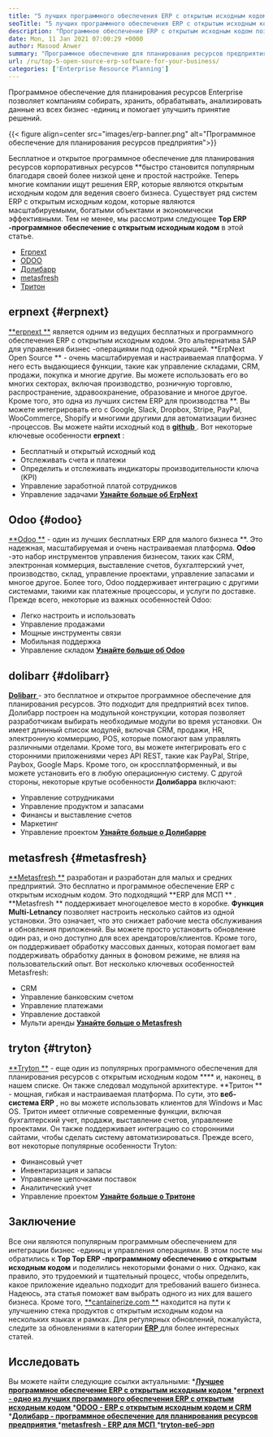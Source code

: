 ```yaml
---
title: "5 лучших программного обеспечения ERP с открытым исходным кодом для вашего бизнеса" 
seoTitle: "5 лучших программного обеспечения ERP с открытым исходным кодом для вашего бизнеса" 
description: "Программное обеспечение ERP с открытым исходным кодом позволяет компаниям для интеграции и управления всеми бизнес-единицами из одного набора экономически эффективным образом." 
date: Mon, 11 Jan 2021 07:00:29 +0000
author: Masood Anwer
summary: "Программное обеспечение для планирования ресурсов предприятия позволяет компаниям собирать, хранить, обрабатывать, анализировать данные из всех бизнес -единиц и помогает улучшить принятие решений." 
url: /ru/top-5-open-source-erp-software-for-your-business/
categories: ['Enterprise Resource Planning']
---
```


Программное обеспечение для планирования ресурсов Enterprise позволяет компаниям собирать, хранить, обрабатывать, анализировать данные из всех бизнес -единиц и помогает улучшить принятие решений.

{{< figure align=center src="images/erp-banner.png" alt="Программное обеспечение для планирования ресурсов предприятия">}}

Бесплатное и открытое программное обеспечение для планирования ресурсов корпоративных ресурсов **быстро становится популярным благодаря своей более низкой цене и простой настройке. Теперь многие компании ищут решения ERP, которые являются открытым исходным кодом для ведения своего бизнеса. Существует ряд систем ERP с открытым исходным кодом, которые являются масштабируемыми, богатыми объектами и экономически эффективными. Тем не менее, мы рассмотрим следующее  **Top ERP -программное обеспечение с открытым исходным кодом**   в этой статье.
  * [Erpnext][1]
  * [ODOO][2]
  * [Долибарр][3]
  * [metasfresh][4]
  * [Тритон][5]

## erpnext   {#erpnext}
[**erpnext **][6] является одним из ведущих бесплатных и программного обеспечения ERP с открытым исходным кодом. Это альтернатива SAP для управления бизнес -операциями под одной крышей.  **ErpNext Open Source **  - очень масштабируемая и настраиваемая платформа. У него есть выдающиеся функции, такие как управление складами, CRM, продажи, покупка и многие другие. Вы можете использовать его во многих секторах, включая производство, розничную торговлю, распространение, здравоохранение, образование и многое другое. Кроме того, это одна из лучших систем ERP для производства **. Вы можете интегрировать его с Google, Slack, Dropbox, Stripe, PayPal, WooCommerce, Shopify и многими другими для автоматизации бизнес -процессов. Вы можете найти исходный код в [ **github**  ][7].
Вот некоторые ключевые особенности **erpnext** :
  * Бесплатный и открытый исходный код
  * Отслеживать счета и платежи
  * Определить и отслеживать индикаторы производительности ключа (KPI)
  * Управление заработной платой сотрудников
  * Управление задачами
[**Узнайте больше об ErpNext** ][8]

## Odoo   {#odoo}
[**Odoo **][9] - один из лучших бесплатных ERP для малого бизнеса **. Это надежная, масштабируемая и очень настраиваемая платформа.  **Odoo**  -это набор инструментов управления бизнесом, таких как CRM, электронная коммерция, выставление счетов, бухгалтерский учет, производство, склад, управление проектами, управление запасами и многое другое. Более того, Odoo поддерживает интеграцию с другими системами, такими как платежные процессоры, и услуги по доставке.
Прежде всего, некоторые из важных особенностей Odoo:
  * Легко настроить и использовать
  * Управление продажами
  * Мощные инструменты связи
  * Мобильная поддержка
  * Управление складом
[**Узнайте больше об Odoo** ][10]

## dolibarr   {#dolibarr}
[**Dolibarr** ][11] - это бесплатное и открытое программное обеспечение для планирования ресурсов. Это подходит для предприятий всех типов. Долибарр построен на модульной конструкции, которая позволяет разработчикам выбирать необходимые модули во время установки. Он имеет длинный список модулей, включая CRM, продажи, HR, электронную коммерцию, POS, которые помогают вам управлять различными отделами. Кроме того, вы можете интегрировать его с сторонними приложениями через API REST, такие как PayPal, Stripe, Paybox, Google Maps. Кроме того, он кроссплатформенный, и вы можете установить его в любую операционную систему.
С другой стороны, некоторые крутые особенности **Долибарра**  включают:
  * Управление сотрудниками
  * Управление продуктом и запасами
  * Финансы и выставление счетов
  * Маркетинг
  * Управление проектом
[**Узнайте больше о Долибарре** ][12]

## metasfresh   {#metasfresh}
[**Metasfresh **][13] разработан и разработан для малых и средних предприятий. Это бесплатно и программное обеспечение ERP с открытым исходным кодом. Это подходящий  **ERP для МСП ** .  **Metasfresh **  поддерживает многоцелевое место в коробке.  **Функция Multi-Letnancy**   позволяет настроить несколько сайтов из одной установки. Это означает, что это снижает рабочие места обслуживания и обновления приложений. Вы можете просто установить обновление один раз, и оно доступно для всех арендаторов/клиентов. Кроме того, он поддерживает обработку массовых данных, которая помогает вам поддерживать обработку данных в фоновом режиме, не влияя на пользовательский опыт.
Вот несколько ключевых особенностей Metasfresh:
  * CRM
  * Управление банковским счетом
  * Управление платежами
  * Управление доставкой
  * Мульти аренды
[**Узнайте больше о Metasfresh** ][14]

## tryton   {#tryton}
[**Tryton **][15] - еще один из популярных программного обеспечения для планирования ресурсов с открытым исходным кодом  ****  и, наконец, в нашем списке. Он также следовал модульной архитектуре.  **Тритон **  - мощная, гибкая и настраиваемая платформа. По сути, это  **веб-система ERP**  , но вы можете использовать клиентов для Windows и Mac OS. Тритон имеет отличные современные функции, включая бухгалтерский учет, продажи, выставление счетов, управление проектами. Он также поддерживает интеграцию со сторонними сайтами, чтобы сделать систему автоматизироваться.
Прежде всего, вот некоторые популярные особенности Tryton:
  * Финансовый учет
  * Инвентаризация и запасы
  * Управление цепочками поставок
  * Аналитический учет
  * Управление проектом
[**Узнайте больше о Тритоне** ][16]

## Заключение
Все они являются популярным программным обеспечением для интеграции бизнес -единиц и управления операциями. В этом посте мы обратились к **Top Top ERP -программному обеспечению с открытым исходным кодом**  и поделились некоторыми фонами о них. Однако, как правило, это трудоемкий и тщательный процесс, чтобы определить, какое приложение идеально подходит для требований вашего бизнеса. Надеюсь, эта статья поможет вам выбрать одного из них для вашего бизнеса.
Кроме того, [**cantainerize.com **][17] находится на пути к улучшению стека продуктов с открытым исходным кодом на нескольких языках и рамках. Для регулярных обновлений, пожалуйста, следите за обновлениями в категории [ **ERP**  ][18] для более интересных статей.

## Исследовать
Вы можете найти следующие ссылки актуальными:
  *[**Лучшее программное обеспечение ERP с открытым исходным кодом** ][19]
  *[**erpnext - одно из лучших программного обеспечения ERP с открытым исходным кодом** ][20]
  *[**ODOO - ERP с открытым исходным кодом и CRM** ][21]
  *[**Долибарр - программное обеспечение для планирования ресурсов предприятия** ][12]
  *[**metasfresh - ERP для МСП** ][14]
  *[**tryton-веб-эрп** ][16]

  
[1]: #ERPNext
[2]: #Odoo
[3]: #Dolibarr
[4]: #metasfresh
[5]: #Tryton
[6]: https://products.containerize.com/erp/erpnext/
[7]: https://github.com/frappe/erpnext
[8]: https://erpnext.com/
[9]: https://products.containerize.com/erp/odoo/
[10]: https://www.odoo.com
[11]: https://products.containerize.com/erp/dolibarr/
[12]: https://products.containerize.com/erp/dolibarr
[13]: https://products.containerize.com/erp/metasfresh/
[14]: https://products.containerize.com/erp/metasfresh
[15]: https://products.containerize.com/erp/tryton/
[16]: https://products.containerize.com/erp/tryton
[17]: https://containerize.com
[18]: https://blog.containerize.com/category/enterprise-resource-planning/
[19]: https://products.containerize.com/erp
[20]: https://products.containerize.com/erp/erpnext
[21]: https://products.containerize.com/erp/odoo
